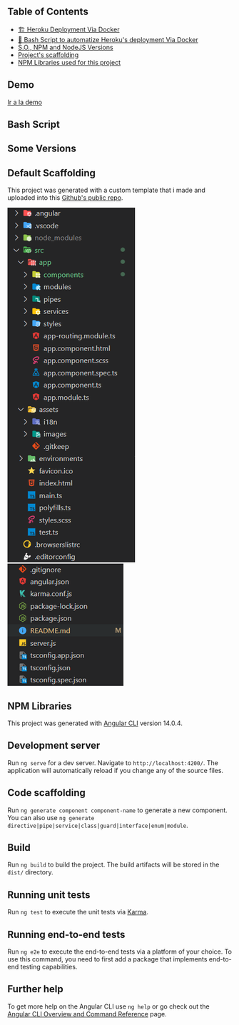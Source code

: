 ## Table of Contents

* [🏗️ Heroku Deployment Via Docker](#demo)
* [📜 Bash Script to automatize Heroku's deployment Via Docker](#bash-script)
* [S.O., NPM and NodeJS Versions](#some-versions)
* [Project's scaffolding](#default-scaffolding)
* [NPM Libraries used for this project](#npm-libraries)

## Demo

<!-- Poner link que toque en el examen -->
[Ir a la demo](https://web-marvel.herokuapp.com/) 

## Bash Script

## Some Versions

## Default Scaffolding
This project was generated with a custom template that i made and uploaded into this [Github's public repo](https://github.com/gdsa1022/My-Custom-ANGULAR-Scafolding).

![alt-text-1](./src/assets/images/EDC_DefaultScaffolding.png "Default scaffolding part1")
![Screenshot](./src/assets/images/EDC_DefaultScaffolding2.png)

## NPM Libraries


This project was generated with [Angular CLI](https://github.com/angular/angular-cli) version 14.0.4.

## Development server

Run `ng serve` for a dev server. Navigate to `http://localhost:4200/`. The application will automatically reload if you change any of the source files.

## Code scaffolding

Run `ng generate component component-name` to generate a new component. You can also use `ng generate directive|pipe|service|class|guard|interface|enum|module`.

## Build

Run `ng build` to build the project. The build artifacts will be stored in the `dist/` directory.

## Running unit tests

Run `ng test` to execute the unit tests via [Karma](https://karma-runner.github.io).

## Running end-to-end tests

Run `ng e2e` to execute the end-to-end tests via a platform of your choice. To use this command, you need to first add a package that implements end-to-end testing capabilities.

## Further help

To get more help on the Angular CLI use `ng help` or go check out the [Angular CLI Overview and Command Reference](https://angular.io/cli) page.
